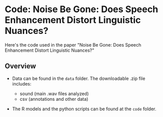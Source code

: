 # Code: Noise Be Gone: Does Speech Enhancement Distort Linguistic Nuances?

Here's the code used in the paper "Noise Be Gone: Does Speech Enhancement Distort Linguistic Nuances?"

## Overview
- Data can be found in the ```data``` folder. The downloadable .zip file includes:
    - sound (main .wav files analyzed)
    - csv (annotations and other data)
 
- The R models and the python scripts can be found at the ```code``` folder.
